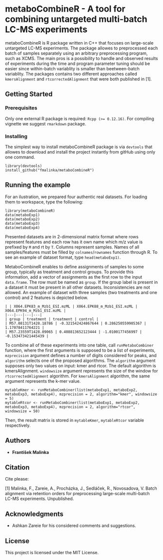 # metaboCombineR - A tool for combining untargeted multi-batch LC-MS experiments

metaboCombineR is R package written in C++ that focuses on large-scale untargeted LC-MS experiments. The package allowes to preprocessed each batch of samples separately using an arbitrary preprocessing program, such as XCMS. The main pros is a possibility to handle and observed results of experiments during the time and program parameter tuning should be easier since within-batch variablity is smaller than beetween-batch variablity. The packages contains two different approaches called `kmersAlignment` and `rtcorrectedAlignment` that were both published in [1].

## Getting Started

### Prerequisites
Only one external R package is required: `Rcpp (>= 0.12.16)`. For compiling vignette we suggest `rmarkdown` package.
### Installing
The simplest way to install metaboCombineR package is via `devtools` that allowes to download and install the project instantly from gitHub using only one command.
```
library(devtools)
install_github("fmalinka/metaboCombineR")
```

## Running the example
For an ilustration, we prepared four authentic real datasets. For loading them to workspace, type the following:
```
library(metaboCombineR)
data(metaboExp1)
data(metaboExp2)
data(metaboExp3)
data(metaboExp4)
```
Presented datasets are in 2-dimensional matrix format where rows represent features and each row has it own name which m/z value is prefixed by `M` and rt by `T`. Columns represent samples. Names of all samples/features must be filled by `colnames`/`rownames` function through R. To see an example of dataset format, type `head(metaboExp1)`.

MetaboCombineR enables to define assignments of samples to some group, typically as treatment and control groups. To provide this information, add a vector of assignments as the first row to the input `data.frame`. The row must be named as `group`. If the group label is present in a dataset it must be present in all other datasets. Inconsistencies are not allowed. An example of dataset with three samples (two treatments and one control) and 2 features is depicted below.

```
| | X064.EPK83_m_Mzb1_ESI.mzML | X064.EPK88_m_Mzb1_ESI.mzML | X064.EPK94_m_Mzb1_ESI.mzML |
|---|---|---|---|
| group | treatment | treatment | control |
| M57.08131T1428.18786 | -0.321542424867644 | 0.286250559905367 | 1.17078411764221 |
| M57.23559T1428.09065 | 0.408813652123444 | -1.0100177456997 | -0.153473421445439 |
```

To combine all of these experiments into one table, call `runMetaboCombiner` function, where the first arguments is supposed to be a list of experiments, `mzprecision` argument defines a number of digits considered for peaks, and `algorithm` selects one of the proposed algorithms. The `algorithm` argument supposes only two values on input: kmer and rtcor. The default algorithm is kmersAlignment. `windowsize` argument represents the size of the window for `rtcorrectedAlignment` algorithm. For `kmersAlignment` algorithm, the same argument represents the k-mer value.
```
mytableKmer <- runMetaboCombiner(list(metaboExp1, metaboExp2, metaboExp3, metaboExp4), mzprecision = 2, algorithm="kmer", windowsize = 5)
mytableRtcor <- runMetaboCombiner(list(metaboExp1, metaboExp2, metaboExp3, metaboExp4), mzprecision = 2, algorithm="rtcor", windowsize = 50)
```
Then, the result matrix is stored in `mytableKmer`, `mytableRtcor` variable respectively.

## Authors

* **František Malinka**

## Citation
Cite please:


[1] Malinka, F., Zareie, A., Procházka, J., Sedláček, R., Novosadova, V. Batch alignment via retention orders for preprocessing large-scale multi-batch LC-MS experiments. Unpublished.

## Acknowledgments

* Ashkan Zareie for his considered comments and suggestions.

## License

This project is licensed under the MIT License.

